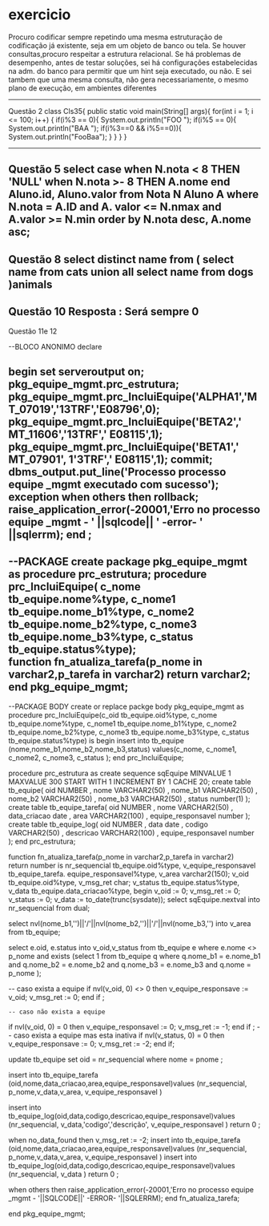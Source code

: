 # exercicio
Procuro codificar sempre repetindo uma mesma estruturação de codificação já existente,
seja em um objeto de banco ou tela. 
Se houver consultas,procuro respeitar a estrutura relacional.
Se há problemas de desempenho, antes de testar soluções, sei há configurações estabelecidas na adm. do banco para permitir que um hint seja executado, ou não. E sei tambem que uma  mesma consulta, não gera necessariamente, o mesmo plano de execução, em ambientes diferentes 

----------------------------------------------------------------------
Questão  2
class Cls35{
public static void main(String[] args){
for(int i = 1; i <= 100; i++) {
if(i%3 == 0){
System.out.println("FOO ");
if(i%5 == 0){
System.out.println("BAA ");
if(i%3==0 && i%5==0)){ 
System.out.println("FooBaa");
    }
   }
  }
}

----------------------------------------------------------------------
Questão 5
select
case
when N.nota < 8 THEN 'NULL' when N.nota >- 8 THEN A.nome
end
Aluno.id, 
Aluno.valor
from Nota
N Aluno A
where
N.nota = A.ID 
and
A. valor <= N.nmax
and
A.valor >= N.min
order by N.nota desc, A.nome asc;
----------------------------------------------------------------------
Questão 8
select distinct name from 
(
select name from cats
union all
select name from dogs
)animals
----------------------------------------------------------------------
Questão 10
Resposta : Será sempre 0
-----------------------------------------------------------------------
Questão 11e 12

--BLOCO ANONIMO
declare

begin 
  set serveroutput on; 
   pkg_equipe_mgmt.prc_estrutura; 
   pkg_equipe_mgmt.prc_IncluiEquipe('ALPHA1','MT_07019','13TRF','E08796',0); 
   pkg_equipe_mgmt.prc_IncluiEquipe('BETA2',' MT_11606','13TRF',' E08115',1);
   pkg_equipe_mgmt.prc_IncluiEquipe('BETA1',' MT_07901', 1'3TRF',' E08115',1);
   commit;
   dbms_output.put_line('Processo processo equipe _mgmt executado com sucesso');
exception 
  when others then 
   rollback;
   raise_application_error(-20001,'Erro no processo equipe _mgmt - ' ||sqlcode|| ' -error- ' ||sqlerrm);
end ; 
-------------------------------------------------------------------------------------
--PACKAGE 
create package pkg_equipe_mgmt
as 
  procedure prc_estrutura;
  procedure  prc_IncluiEquipe(
      c_nome tb_equipe.nome%type, 
      c_nome1 tb_equipe.nome_b1%type, 
      c_nome2 tb_equipe.nome_b2%type, 
      c_nome3 tb_equipe.nome_b3%type, 
      c_status tb_equipe.status%type);   
  function fn_atualiza_tarefa(p_nome in varchar2,p_tarefa in varchar2) return varchar2;
end pkg_equipe_mgmt;  
-------------------------------------------------------------------------------------
--PACKAGE BODY
create or replace  packge body  pkg_equipe_mgmt 
as 
     procedure  prc_IncluiEquipe(c_oid  tb_equipe.oid%type, 
      c_nome tb_equipe.nome%type, 
      c_nome1 tb_equipe.nome_b1%type, 
      c_nome2 tb_equipe.nome_b2%type, 
      c_nome3 tb_equipe.nome_b3%type, 
      c_status tb_equipe.status%type) 
   is 
   begin
    insert into tb_equipe (nome,nome_b1,nome_b2,nome_b3,status)
         values(c_nome, c_nome1, c_nome2, c_nome3, c_status ); 
   end  prc_IncluiEquipe; 
   
procedure prc_estrutura
as 
create sequence sqEquipe
    MINVALUE 1
    MAXVALUE 300
    START WITH 1
    INCREMENT BY 1
    CACHE 20;
 create table tb_equipe(
    oid NUMBER ,
    nome VARCHAR2(50) ,
    nome_b1 VARCHAR2(50) ,
    nome_b2 VARCHAR2(50) ,
    nome_b3 VARCHAR2(50) ,
    status number(1)
);
 create table  tb_equipe_tarefa(
    oid NUMBER ,
    nome VARCHAR2(50) ,
    data_criacao date ,
    area VARCHAR2(100) ,
    equipe_responsavel number
);
  create table  tb_equipe_log(
    oid NUMBER ,
    data date ,
    codigo VARCHAR2(50) ,
    descricao VARCHAR2(100) ,
    equipe_responsavel number
);
end prc_estrutura;

function fn_atualiza_tarefa(p_nome in varchar2,p_tarefa in varchar2)     
  return   number is
   nr_sequencial                    tb_equipe.oid%type,
   v_equipe_responsavel      tb_equipe_tarefa. equipe_responsavel%type,
   v_area                              varchar2(150);
   v_oid                                 tb_equipe.oid%type,
   v_msg_ret                          char;
   v_status                             tb_equipe.status%type,
   v_data                                tb_equipe.data_criacao%type,
begin
   v_oid := 0;
   v_msg_ret  := 0;
   v_status :=  0;
   v_data := to_date(trunc(sysdate));
   select sqEquipe.nextval into nr_sequencial  from dual;
   
   select nvl(nome_b1,'')||'/'||nvl(nome_b2,'')||'/'||nvl(nome_b3,'') into v_area from tb_equipe;
   
   select 
    e.oid, e.status into v_oid,v_status 
   from tb_equipe e
   where e.nome <> p_nome
   and exists 
   (select 1 from tb_equipe q
     where q.nome_b1 = e.nome_b1
     and     q.nome_b2 = e.nome_b2
     and     q.nome_b3 = e.nome_b3
     and     q.nome = p_nome );
     
   -- caso exista a equipe 
   if  nvl(v_oid, 0) <> 0 then
       v_equipe_responsave := v_oid;
       v_msg_ret  := 0;
   end if ;
   
    -- caso não exista a equipe
   if  nvl(v_oid, 0) = 0 then
       v_equipe_responsavel := 0;
       v_msg_ret  := -1;
   end if ;
   -- caso exista a equipe mas esta inativa
   if nvl(v_status, 0) = 0 then
       v_equipe_responsave := 0;
       v_msg_ret  := -2;
   end if;
   
   update  tb_equipe set oid = nr_sequencial where nome = pnome ;
   
   insert into tb_equipe_tarefa (oid,nome,data_criacao,area,equipe_responsavel)values (nr_sequencial, p_nome,v_data,v_area,    v_equipe_responsavel )
   
   insert into tb_equipe_log(oid,data,codigo,descricao,equipe_responsavel)values (nr_sequencial, v_data,'codigo','descrição', v_equipe_responsavel  )
    return 0 ;
    

when no_data_found then 
v_msg_ret  := -2;
   insert into tb_equipe_tarefa (oid,nome,data_criacao,area,equipe_responsavel)values (nr_sequencial, p_nome,v_data,v_area,      v_equipe_responsavel )
   insert into tb_equipe_log(oid,data,codigo,descricao,equipe_responsavel)values (nr_sequencial, v_data )
    return 0 ;

 when others then 
   raise_application_error(-20001,'Erro no processo equipe _mgmt - '||SQLCODE||' -ERROR- '||SQLERRM);
end fn_atualiza_tarefa;

end pkg_equipe_mgmt;


